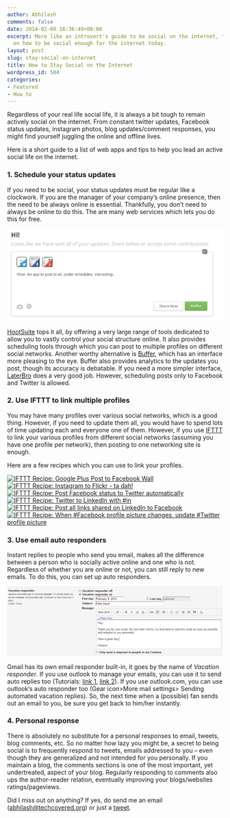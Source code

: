 ```yaml
---
author: Abhilash
comments: false
date: 2014-02-08 16:36:49+00:00
excerpt: More like an introvert's guide to be social on the internet, this guide elaborates
  on how to be social enough for the internet today.
layout: post
slug: stay-social-on-internet
title: How to Stay Social on the Internet
wordpress_id: 504
categories:
- Featured
- How to
---
```


Regardless of your real life social life, it is always a bit tough to remain actively social on the internet. From constant twitter updates, Facebook status updates, instagram photos, blog updates/comment responses, you might find yourself juggling the online and offline lives.

Here is a short guide to a list of web apps and tips to help you lead an active social life on the internet.


### 1. Schedule your status updates


If you need to be social, your status updates must be regular like a clockwork. If you are the manager of your company’s online presence, then the need to be always online is essential. Thankfully, you don’t need to always be online to do this. The are many web services which lets you do this for free.

![bufferapp](images/bufferapp.png)

[HootSuite](https://hootsuite.com) tops it all, by offering a very large range of tools dedicated to allow you to vastly control your social structure online. It also provides scheduling tools through which you can post to multiple profiles on different social networks. Another worthy alternative is [Buffer](https://bufferapp.com), which has an interface more pleasing to the eye. Buffer also provides analytics to the updates you post, though its accuracy is debatable. If you need a more simpler interface, [LaterBro](laterbro.com) does a very good job. However, scheduling posts only to Facebook and Twitter is allowed.


### 2. Use IFTTT to link multiple profiles


You may have many profiles over various social networks, which is a good thing. However, if you need to update them all, you would have to spend lots of time updating each and everyone one of them. However, if you use [IFTTT](https://ifttt.com) to link your various profiles from different social networks (assuming you have one profile per network), then posting to one networking site is enough.

Here are a few recipes which you can use to link your profiles.

[![IFTTT Recipe: Google Plus Post to Facebook Wall](https://ifttt.com/recipe_embed_img/7713)](https://ifttt.com/view_embed_recipe/7713)
[![IFTTT Recipe: Instagram to Flickr - ta dah!](https://ifttt.com/recipe_embed_img/1032)](https://ifttt.com/view_embed_recipe/1032)
[![IFTTT Recipe: Post Facebook status to Twitter automatically](https://ifttt.com/recipe_embed_img/1854)](https://ifttt.com/view_embed_recipe/1854)
[![IFTTT Recipe: Twitter to LinkedIn with #in](https://ifttt.com/recipe_embed_img/112430)](https://ifttt.com/view_embed_recipe/112430)
[![IFTTT Recipe: Post all links shared on LinkedIn to Facebook](https://ifttt.com/recipe_embed_img/30786)](https://ifttt.com/view_embed_recipe/30786)
[![IFTTT Recipe: When #Facebook profile picture changes, update #Twitter profile picture](https://ifttt.com/recipe_embed_img/124794)](https://ifttt.com/view_embed_recipe/124794)


### 3. Use email auto responders


Instant replies to people who send you email, makes all the difference between a person who is socially active online and one who is not. Regardless of whether you are online or not, you can still reply to new emails. To do this, you can set up auto responders.

![gmail_vacation](images/gmail_vacation.png)

Gmail has its own email responder built-in, it goes by the name of _Vacation responder_. If you use outlook to manage your emails, you can use it to send auto replies too (Tutorials: [link 1](http://staff.ask.sydney.edu.au/app/answers/detail/a_id/496), [link 2](http://answers.uchicago.edu/page.php?id=27432)). If you use outlook.com, you can use outlook’s auto responder too (Gear icon>More mail settings> Sending automated vacation replies). So, the next time when a (possible) fan sends out an email to you, be sure you get back to him/her instantly.


### 4. Personal response


There is absolutely no substitute for a personal responses to email, tweets, blog comments, etc. So no matter how lazy you might be, a secret to being social is to frequently respond to tweets, emails addressed to you – even though they are generalized and not intended for you personally. If you maintain a blog, the comments sections is one of the most important, yet undertreated, aspect of your blog. Regularly responding to comments also ups the author-reader relation, eventually improving your blogs/websites ratings/pageviews.

Did I miss out on anything? If yes, do send me an email ([abhilash@techcovered.org](mailto:abhilash@techcovered.org)) or just a [tweet](twitter.com/thatabhi).
